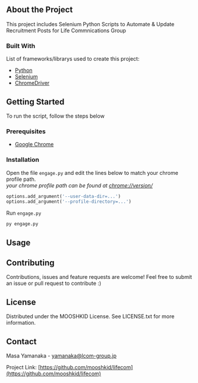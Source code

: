 ## About the Project

This project includes Selenium Python Scripts to Automate & Update Recruitment Posts for
Life Commnications Group


### Built With
List of frameworks/librarys used to create this project:

* [Python](https://www.python.org/downloads/)
* [Selenium](https://selenium-python.readthedocs.io/installation.html)
* [ChromeDriver](https://chromedriver.chromium.org/downloads)



## Getting Started
To run the script, follow the steps below

### Prerequisites

* [Google Chrome](https://www.google.com/chrome/)



### Installation

Open the file `engage.py` and edit the lines below to match your chrome profile path.<br>
*your chrome profile path can be found at [chrome://version/](chrome://version/)*
```python
options.add_argument('--user-data-dir=...')
options.add_argument('--profile-directory=...')
```

Run `engage.py`
```python
py engage.py
```

## Usage


## Contributing
Contributions, issues and feature requests are welcome!
Feel free to submit an issue or pull request to contribute :)

## License
Distributed under the MOOSHKID License. See LICENSE.txt for more information.

## Contact
Masa Yamanaka - yamanaka@lcom-group.jp

Project Link: [https://github.com/mooshkid/lifecom](https://github.com/mooshkid/lifecom)